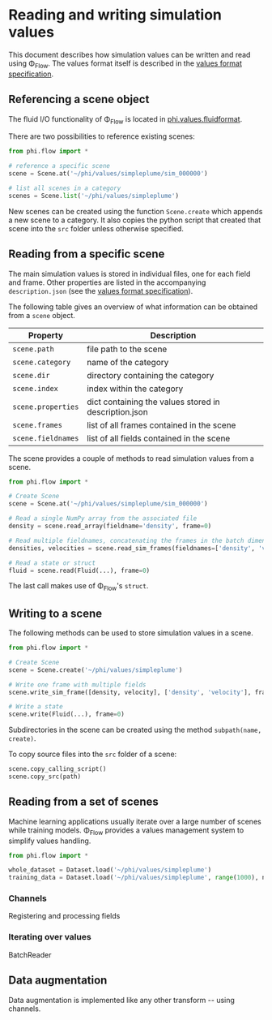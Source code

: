 # Reading and writing simulation values

This document describes how simulation values can be written and read using Φ<sub>Flow</sub>.
The values format itself is described in the [values format specification](Scene_Format_Specification.md).

## Referencing a scene object

The fluid I/O functionality of Φ<sub>Flow</sub> is located in [phi.values.fluidformat](../phi/data/fluidformat.py).

There are two possibilities to reference existing scenes:

```python
from phi.flow import *

# reference a specific scene
scene = Scene.at('~/phi/values/simpleplume/sim_000000')

# list all scenes in a category
scenes = Scene.list('~/phi/values/simpleplume')
```

New scenes can be created using the function `Scene.create` which appends a new scene to a category.
It also copies the python script that created that scene into the `src` folder unless otherwise specified.

## Reading from a specific scene

The main simulation values is stored in individual files, one for each field and frame.
Other properties are listed in the accompanying `description.json` (see the [values format specification](Scene_Format_Specification.md)).

The following table gives an overview of what information can be obtained from a `scene` object.

| Property            | Description                                            |
|---------------------|--------------------------------------------------------|
| `scene.path`        | file path to the scene                                 |
| `scene.category`    | name of the category                                   |
| `scene.dir`         | directory containing the category                      |
| `scene.index`       | index within the category                              |
| `scene.properties`  | dict containing the values stored in description.json  |
| `scene.frames`      | list of all frames contained in the scene              |
| `scene.fieldnames`  | list of all fields contained in the scene              |

The scene provides a couple of methods to read simulation values from a scene.

```python
from phi.flow import *

# Create Scene
scene = Scene.at('~/phi/values/simpleplume/sim_000000')

# Read a single NumPy array from the associated file
density = scene.read_array(fieldname='density', frame=0)  

# Read multiple fieldnames, concatenating the frames in the batch dimension
densities, velocities = scene.read_sim_frames(fieldnames=['density', 'velocity'], frames=range(16))

# Read a state or struct
fluid = scene.read(Fluid(...), frame=0)
```

The last call makes use of Φ<sub>Flow</sub>'s `struct`.

## Writing to a scene

The following methods can be used to store simulation values in a scene.

```python
from phi.flow import *

# Create Scene
scene = Scene.create('~/phi/values/simpleplume')

# Write one frame with multiple fields
scene.write_sim_frame([density, velocity], ['density', 'velocity'], frame=0)

# Write a state
scene.write(Fluid(...), frame=0)
```

Subdirectories in the scene can be created using the method `subpath(name, create)`.

To copy source files into the `src` folder of a scene:

```python
scene.copy_calling_script()
scene.copy_src(path)
```

## Reading from a set of scenes

Machine learning applications usually iterate over a large number of scenes while training models.
Φ<sub>Flow</sub> provides a values management system to simplify values handling.

```python
from phi.flow import *

whole_dataset = Dataset.load('~/phi/values/simpleplume')
training_data = Dataset.load('~/phi/values/simpleplume', range(1000), name='train')
```

### Channels

Registering and processing fields

### Iterating over values

BatchReader

## Data augmentation

Data augmentation is implemented like any other transform -- using channels.
